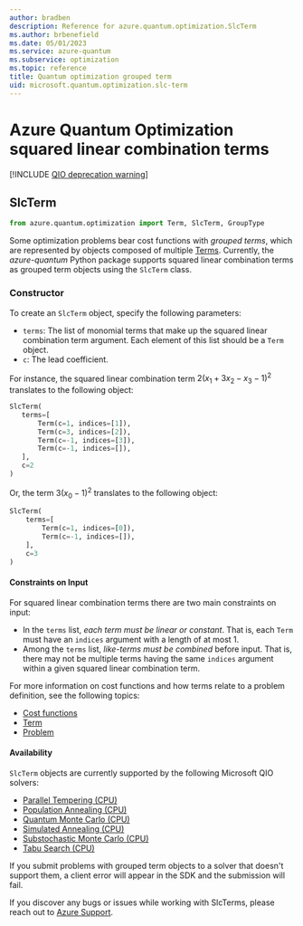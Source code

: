 ```yaml
---
author: bradben
description: Reference for azure.quantum.optimization.SlcTerm
ms.author: brbenefield
ms.date: 05/01/2023
ms.service: azure-quantum
ms.subservice: optimization
ms.topic: reference
title: Quantum optimization grouped term
uid: microsoft.quantum.optimization.slc-term
---
```


# Azure Quantum Optimization squared linear combination terms

[!INCLUDE [QIO deprecation warning](includes/qio-deprecate-warning.md)]

## SlcTerm

```py
from azure.quantum.optimization import Term, SlcTerm, GroupType
```

Some optimization problems bear cost functions with *grouped terms*, which are represented by objects composed of multiple [Terms](xref:microsoft.quantum.optimization.term). Currently, the *azure-quantum* Python package supports squared linear combination terms as grouped term objects using the `SlcTerm` class.
### Constructor


To create an `SlcTerm` object, specify the following parameters:

- `terms`: The list of monomial terms that make up the squared linear combination term argument. Each element of this list should be a `Term` object.
- `c`: The lead coefficient.

 For instance, the squared linear combination term $2 (x_1 + 3x_2 - x_3 - 1)^2$ translates to the following object: 

 ```py
SlcTerm(
    terms=[
        Term(c=1, indices=[1]),
        Term(c=3, indices=[2]),
        Term(c=-1, indices=[3]),
        Term(c=-1, indices=[]),
    ],
    c=2
)
```

 Or, the term $3 (x_0 - 1)^2$ translates to the following object:

```py
SlcTerm(
    terms=[
        Term(c=1, indices=[0]),
        Term(c=-1, indices=[]),
    ],
    c=3
)
```

#### Constraints on Input

For squared linear combination terms there are two main constraints on input:

- In the `terms` list, *each term must be linear or constant*. That is, each `Term` must have an `indices` argument with a length of at most 1.
- Among the `terms` list, *like-terms must be combined* before input. That is, there may not be multiple terms having the same `indices` argument within a given squared linear combination term.

For more information on cost functions and how terms relate to a problem definition, see the following topics:

- [Cost functions](xref:microsoft.quantum.optimization.concepts.cost-function)
- [Term](xref:microsoft.quantum.optimization.term)
- [Problem](xref:microsoft.quantum.optimization.problem)

#### Availability

`SlcTerm` objects are currently supported by the following Microsoft QIO solvers:

- [Parallel Tempering (CPU)](xref:microsoft.quantum.optimization.parallel-tempering)
- [Population Annealing (CPU)](xref:microsoft.quantum.optimization.population-annealing)
- [Quantum Monte Carlo (CPU)](xref:microsoft.quantum.optimization.quantum-monte-carlo)
- [Simulated Annealing (CPU)](xref:microsoft.quantum.optimization.simulated-annealing)
- [Substochastic Monte Carlo (CPU)](xref:microsoft.quantum.optimization.substochastic-monte-carlo)
- [Tabu Search (CPU)](xref:microsoft.quantum.optimization.tabu)

If you submit problems with grouped term objects to a solver that doesn't support them, a client error will appear in the SDK and the submission will fail.

If you discover any bugs or issues while working with SlcTerms, please reach out to [Azure Support](https://support.microsoft.com/topic/contact-microsoft-azure-support-2315e669-8b1f-493b-5fb1-d88a8736ffe4).
